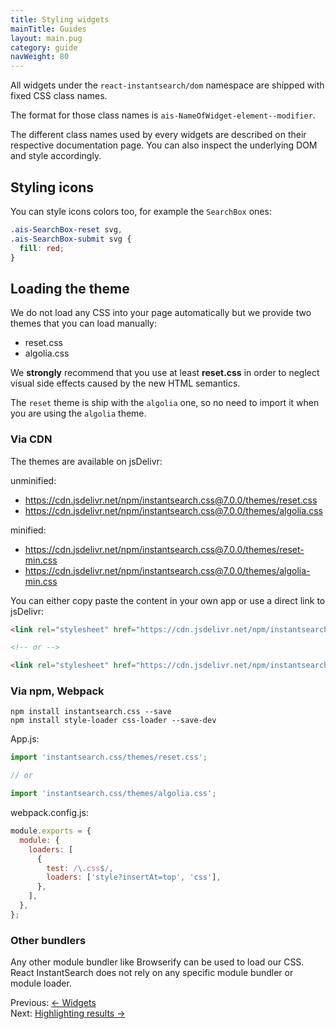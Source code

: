 ```yaml
---
title: Styling widgets
mainTitle: Guides
layout: main.pug
category: guide
navWeight: 80
---
```


All widgets under the `react-instantsearch/dom` namespace are shipped with fixed CSS class names.

The format for those class names is `ais-NameOfWidget-element--modifier`.

The different class names used by every widgets are described on their respective documentation page. You
can also inspect the underlying DOM and style accordingly.

## Styling icons

You can style icons colors too, for example the `SearchBox` ones:

```css
.ais-SearchBox-reset svg,
.ais-SearchBox-submit svg {
  fill: red;
}
```

## Loading the theme

We do not load any CSS into your page automatically but we provide two themes that you can load
manually:

* reset.css
* algolia.css

We **strongly** recommend that you use at least **reset.css** in order to neglect visual side effects caused by the new HTML semantics.

The `reset` theme is ship with the `algolia` one, so no need to import it when you are using the `algolia` theme.

### Via CDN

The themes are available on jsDelivr:

unminified:

* https://cdn.jsdelivr.net/npm/instantsearch.css@7.0.0/themes/reset.css
* https://cdn.jsdelivr.net/npm/instantsearch.css@7.0.0/themes/algolia.css

minified:

* https://cdn.jsdelivr.net/npm/instantsearch.css@7.0.0/themes/reset-min.css
* https://cdn.jsdelivr.net/npm/instantsearch.css@7.0.0/themes/algolia-min.css

You can either copy paste the content in your own app or use a direct link to jsDelivr:

```html
<link rel="stylesheet" href="https://cdn.jsdelivr.net/npm/instantsearch.css@7.0.0/themes/reset-min.css">

<!-- or -->

<link rel="stylesheet" href="https://cdn.jsdelivr.net/npm/instantsearch.css@7.0.0/themes/algolia-min.css">
```

### Via npm, Webpack

```shell
npm install instantsearch.css --save
npm install style-loader css-loader --save-dev
```

App.js:

```js
import 'instantsearch.css/themes/reset.css';

// or

import 'instantsearch.css/themes/algolia.css';
```

webpack.config.js:

```js
module.exports = {
  module: {
    loaders: [
      {
        test: /\.css$/,
        loaders: ['style?insertAt=top', 'css'],
      },
    ],
  },
};
```

### Other bundlers

Any other module bundler like Browserify can be used to load our CSS. React InstantSearch
does not rely on any specific module bundler or module loader.

<div class="guide-nav">
    <div class="guide-nav-left">
        Previous: <a href="guide/Widgets.html">← Widgets</a>
    </div>
    <div class="guide-nav-right">
        Next: <a href="guide//Highlighting_results.html">Highlighting results →</a>
    </div>
</div>
